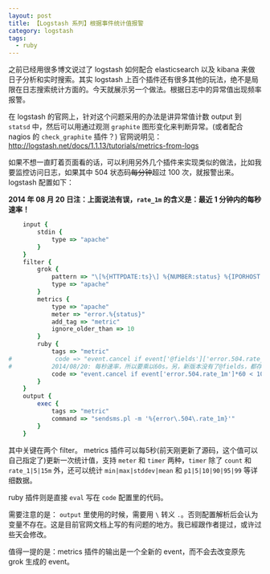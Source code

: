 ```yaml
---
layout: post
title: 【Logstash 系列】根据事件统计值报警
category: logstash
tags:
  - ruby
---
```


之前已经用很多博文说过了 logstash 如何配合 elasticsearch 以及 kibana 来做日子分析和实时搜索。其实 logstash 上百个插件还有很多其他的玩法，绝不是局限在日志搜索统计方面的。今天就展示另一个做法。根据日志中的异常值出现频率报警。

在 logstash 的官网上，针对这个问题采用的办法是讲异常值计数 output 到 `statsd` 中，然后可以用通过观测 `graphite` 图形变化来判断异常。(或者配合 nagios 的 `check_graphite` 插件？) 官网说明见：<http://logstash.net/docs/1.1.13/tutorials/metrics-from-logs>

如果不想一直盯着页面看的话，可以利用另外几个插件来实现类似的做法，比如我要监控访问日志，如果其中 504 状态码<del>每分钟</del>超过 100 次，就报警出来。logstash 配置如下：

**2014 年 08 月 20 日注：上面说法有误，`rate_1m` 的含义是：最近 1 分钟内的每秒速率！**

```ruby
    input {
        stdin {
            type => "apache"
        }
    }
    filter {
        grok {
            pattern => "\[%{HTTPDATE:ts}\] %{NUMBER:status} %{IPORHOST:remotehost} %{URIHOST} %{WORD} %{URIPATHPARAM:url} HTTP/%{NUMBER} %{URIHOST:oh} %{NUMBER:responsetime:float} %{NUMBER:upstreamtime:float} (?:%{NUMBER:bytes:float}|-)"
            type => "apache"
        }
        metrics {
            type => "apache"
            meter => "error.%{status}"
            add_tag => "metric"
            ignore_older_than => 10
        }
        ruby {
            tags => "metric"
#            code => "event.cancel if event['@fields']['error.504.rate_1m'] < 100"
#           2014/08/20: 每秒速率，所以要乘以60s。另，新版本没有了@fields，都存在顶级field里。
            code => "event.cancel if event['error.504.rate_1m']*60 < 100"
        }
    }
    output {
        exec {
            tags => "metric"
            command => "sendsms.pl -m '%{error\.504\.rate_1m}'"
        }
    }
```

其中关键在两个 filter。 metrics 插件可以每5秒(前天刚更新了源码，这个值可以自己指定了)更新一次统计值，支持 `meter` 和 `timer` 两种，`timer` 除了 `count` 和 `rate_1|5|15m` 外，还可以统计 `min|max|stddev|mean` 和 `p1|5|10|90|95|99` 等详细数据。

ruby 插件则是直接 `eval` 写在 `code` 配置里的代码。

需要注意的是： `output` 里使用的时候，需要用 `\` 转义 `.`。否则配置解析后会认为变量不存在。这是目前官网文档上写的有问题的地方。我已經跟作者提过，或许过些天会修改。

值得一提的是：metrics 插件的输出是一个全新的 event，而不会去改变原先 grok 生成的 event。
